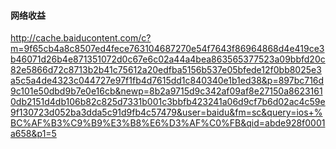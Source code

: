 ####  网络收益

http://cache.baiducontent.com/c?m=9f65cb4a8c8507ed4fece763104687270e54f7643f86964868d4e419ce3b46071d26b4e871351072d0c67e6c02a44a4bea863565377523a09bbfd20c82e5866d72c8713b2b41c75612a20edfba5156b537e05bfede12f0bb8025e3a5c5a4de4323c044727e97f1fb4d7615dd1c840340e1b1ed38&p=897bc716d9c101e50dbd9b7e0e16cb&newp=8b2a9715d9c342af09af8e27150a86231610db2151d4db106b82c825d7331b001c3bbfb423241a06d9cf7b6d02ac4c59e9f130723d052ba3dda5c91d9fb4c57479&user=baidu&fm=sc&query=ios+%BC%AF%B3%C9%B9%E3%B8%E6%D3%AF%C0%FB&qid=abde928f0001a658&p1=5
